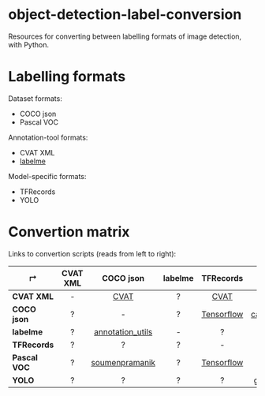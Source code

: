 # object-detection-label-conversion

Resources for converting between labelling formats of image detection, with Python.

# Labelling formats

Dataset formats:
* COCO json
* Pascal VOC

Annotation-tool formats:
* CVAT XML
* [labelme](https://github.com/wkentaro/labelme)

Model-specific formats:
* TFRecords
* YOLO

# Convertion matrix

Links to convertion scripts (reads from left to right):

|  &#8625;       | CVAT XML | COCO json | labelme | TFRecords | Pascal VOC | YOLO | 
| -------------- |:--------:|:-------:|:-------:|:---------:|:---:|:----:|
| **CVAT XML**   | - | [CVAT](2) | ? | [CVAT](1) | [CVAT](3) | [CVAT](4) |
| **COCO json**  | ? | - | ? | [Tensorflow](11) | [carolinepacheco](14) | [convert2Yolo](7) |
| **labelme**    | ? | [annotation_utils](5) | - | ? | [labelme](6) | [LabelmeToYolo](8) |
| **TFRecords**  | ? | ? | ? | - | ? | ? |
| **Pascal VOC** | ? | [soumenpramanik](13) | ? | [Tensorflow](12) | - | [convert2Yolo](7), [goodhamgupta](10) |
| **YOLO**       | ? | ? | ? | ? | [goodhamgupta](9) | - |

[//]: # (CVAT package)
  [1]: https://github.com/opencv/cvat/blob/master/utils/tfrecords/converter.md
  [2]: https://github.com/opencv/cvat/blob/master/utils/coco/converter.md
  [3]: https://github.com/opencv/cvat/blob/master/utils/voc/converter.md
  [4]: https://github.com/opencv/cvat/blob/master/utils/yolo/converter.md
[//]: # (annotation_utils)
  [5]: https://github.com/cm107/annotation_utils/blob/master/build/lib/annotation_utils/converter/labelme_coco_converter.py
[//]: # (labelme)
  [6]: https://github.com/wkentaro/labelme/blob/master/examples/bbox_detection
[//]: # (LabelmeToYolo)
  [8]: https://github.com/heleizj/LabelmeToYolo
[//]: # (convert2Yolo)
  [7]: https://github.com/SsaRu/convert2Yolo
[//]: # (goodhamgupta)
  [//]: # (YOLO to VOC:)
  [9]: https://gist.github.com/goodhamgupta/7ca514458d24af980669b8b1c8bcdafd
  [//]: # (VOC to YOLO:)
  [10]: https://gist.github.com/goodhamgupta/eb5b4cdd22fa95341502e1187ec71849
[//]: # (TF Object Detection API)
  [11]: https://github.com/tensorflow/models/blob/master/research/object_detection/dataset_tools/create_coco_tf_record.py
  [12]: https://github.com/tensorflow/models/blob/master/research/object_detection/dataset_tools/create_pascal_tf_record.py
[//]: # (soumenpramanik)
  [13]: https://github.com/soumenpramanik/Convert-Pascal-VOC-to-COCO/blob/master/convertVOC2COCO.py
[//]: # (carolinepacheco)
  [14]: https://github.com/carolinepacheco/Convert-COCO-to-PascalVOC

